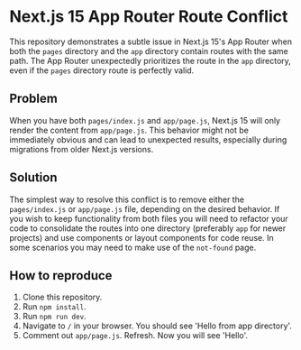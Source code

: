 # Next.js 15 App Router Route Conflict

This repository demonstrates a subtle issue in Next.js 15's App Router when both the `pages` directory and the `app` directory contain routes with the same path.  The App Router unexpectedly prioritizes the route in the `app` directory, even if the `pages` directory route is perfectly valid.

## Problem

When you have both `pages/index.js` and `app/page.js`, Next.js 15 will only render the content from `app/page.js`. This behavior might not be immediately obvious and can lead to unexpected results, especially during migrations from older Next.js versions.

## Solution

The simplest way to resolve this conflict is to remove either the `pages/index.js` or `app/page.js` file, depending on the desired behavior. If you wish to keep functionality from both files you will need to refactor your code to consolidate the routes into one directory (preferably `app` for newer projects) and use components or layout components for code reuse. In some scenarios you may need to make use of the `not-found` page. 

## How to reproduce

1. Clone this repository.
2. Run `npm install`.
3. Run `npm run dev`.
4. Navigate to `/` in your browser. You should see 'Hello from app directory'.
5. Comment out `app/page.js`. Refresh. Now you will see 'Hello'.